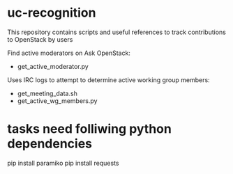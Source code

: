 # uc-recognition
This repository contains scripts and useful references to track contributions to OpenStack by users

Find active moderators on Ask OpenStack:
* get_active_moderator.py

Uses IRC logs to attempt to determine active working group members:
* get_meeting_data.sh
* get_active_wg_members.py 

# tasks need folliwing python dependencies

pip install paramiko
pip install requests